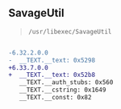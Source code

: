 ## SavageUtil

> `/usr/libexec/SavageUtil`

```diff

-6.32.2.0.0
-  __TEXT.__text: 0x5298
+6.33.7.0.0
+  __TEXT.__text: 0x52b8
   __TEXT.__auth_stubs: 0x560
   __TEXT.__cstring: 0x1649
   __TEXT.__const: 0x82

```
